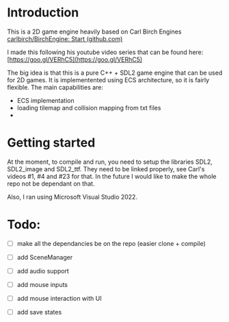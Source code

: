 # Introduction
This is a 2D game engine heavily based on Carl Birch Engines [carlbirch/BirchEngine: Start (github.com)](https://github.com/carlbirch/BirchEngine)

I made this following his youtube video series that can be found here: [https://goo.gl/VERhC5](https://goo.gl/VERhC5)

The big idea is that this is a pure C++ + SDL2 game engine that can be used for 2D games. It is implementented using ECS architecture, so it is fairly flexible. The main capabilities are:
* ECS implementation 
* loading tilemap and collision mapping from txt files
* 
# Getting started

At the moment, to compile and run, you need to setup the libraries SDL2, SDL2_image and SDL2_ttf.  They need to be linked properly, see Carl's videos #1, #4 and #23 for that. In the future I would like to make the whole repo not be dependant on that.

Also, I ran using Microsoft Visual Studio 2022.


# Todo:
- [ ] make all the dependancies be on the repo (easier clone + compile)
- [ ] add SceneManager
- [ ] add audio support
- [ ] add mouse inputs
- [ ] add mouse interaction with UI
- [ ] add save states

